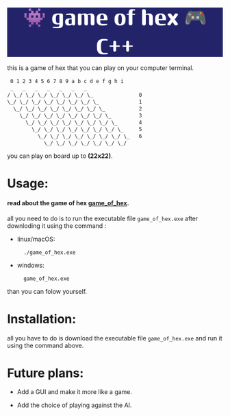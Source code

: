 ![image](readme/logo.png)

this is a game of hex that you can play on your computer terminal.

```
 0 1 2 3 4 5 6 7 8 9 a b c d e f g h i
 _   _   _   _   _   _   _
/ \_/ \_/ \_/ \_/ \_/ \_/ \_               0
\_/ \_/ \_/ \_/ \_/ \_/ \_/ \_             1
  \_/ \_/ \_/ \_/ \_/ \_/ \_/ \_           2
    \_/ \_/ \_/ \_/ \_/ \_/ \_/ \_         3
      \_/ \_/ \_/ \_/ \_/ \_/ \_/ \_       4
        \_/ \_/ \_/ \_/ \_/ \_/ \_/ \_     5
          \_/ \_/ \_/ \_/ \_/ \_/ \_/ \_   6
            \_/ \_/ \_/ \_/ \_/ \_/ \_/
```

you can play on board up to **(22x22)**.

# Usage:

#### read about the game of hex [game_of_hex](<https://en.wikipedia.org/wiki/Hex_(board_game)>).

all you need to do is to run the executable file `game_of_hex.exe` after downloding it using the command :

- linux/macOS:

        ./game_of_hex.exe

- windows:

        game_of_hex.exe

than you can folow yourself.

# Installation:

all you have to do is download the executable file `game_of_hex.exe` and run it using the command above.

# Future plans:

- Add a GUI and make it more like a game.

- Add the choice of playing against the AI.
